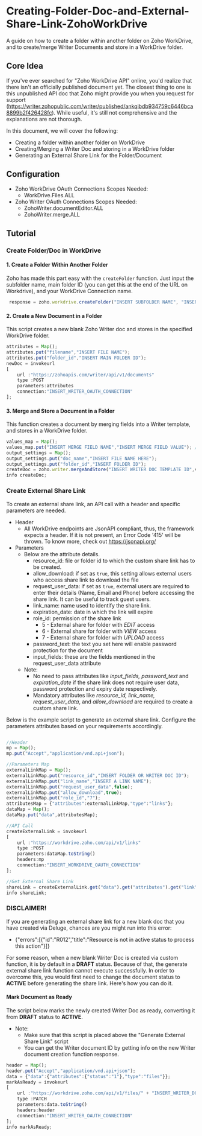 # Creating-Folder-Doc-and-External-Share-Link-ZohoWorkDrive
A guide on how to create a folder within another folder on Zoho WorkDrive, and to create/merge Writer Documents and store in a WorkDrive folder.

## Core Idea
If you've ever searched for "Zoho WorkDrive API" online, you'd realize that there isn't an officially published document yet. The closest thing to one is this unpublished API doc that Zoho might provide you when you request for support (https://writer.zohopublic.com/writer/published/ankqibdb934759c6446bca8899b2f426428fc). While useful, it's still not comprehensive and the explanations are not thorough.

In this document, we will cover the following:
* Creating a folder within another folder on WorkDrive
* Creating/Merging a Writer Doc and storing in a WorkDrive folder
* Generating an External Share Link for the Folder/Document

## Configuration
* Zoho WorkDrive OAuth Connections Scopes Needed:
  * WorkDrive.Files.ALL
* Zoho Writer OAuth Connections Scopes Needed:
  * ZohoWriter.documentEditor.ALL
  * ZohoWriter.merge.ALL 

## Tutorial

### Create Folder/Doc in WorkDrive

#### 1. Create a Folder Within Another Folder
Zoho has made this part easy with the `createFolder` function. Just input the subfolder name, main folder ID (you can get this at the end of the URL on Workdrive), and your WorkDrive Connection name.

```javascript
 response = zoho.workdrive.createFolder("INSERT SUBFOLDER NAME", "INSERT MAIN FOLDER ID", "INSERT_WORKDRIVE_OAUTH_CONNECTION");
```

#### 2. Create a New Document in a Folder
This script creates a new blank Zoho Writer doc and stores in the specified WorkDrive folder.

```javascript
attributes = Map();
attributes.put("filename","INSERT FILE NAME");
attributes.put("folder_id","INSERT MAIN FOLDER ID");
newDoc = invokeurl
[
	url :"https://zohoapis.com/writer/api/v1/documents"
	type :POST
	parameters:attributes
	connection:"INSERT_WRITER_OAUTH_CONNECTION"
];
```

#### 3. Merge and Store a Document in a Folder
This function creates a document by merging fields into a Writer template, and stores in a WorkDrive folder.
```javascript
values_map = Map();
values_map.put("INSERT MERGE FIELD NAME","INSERT MERGE FIELD VALUE"); //Add more accordingly
output_settings = Map();
output_settings.put("doc_name","INSERT FILE NAME HERE");
output_settings.put("folder_id","INSERT FOLDER ID");
createDoc = zoho.writer.mergeAndStore("INSERT WRITER DOC TEMPLATE ID",values_map,output_settings,"INSERT_WORKDRIVE_OAUTH_CONNECTION");
info createDoc;
```

### Create External Share Link
To create an external share link, an API call with a header and specific parameters are needed. 
* Header
  * All WorkDrive endpoints are JsonAPI compliant, thus, the framework expects a header. If it is not present, an Error Code '415' will be thrown. To know more, check out https://jsonapi.org/
* Parameters
  * Below are the attribute details.
    * resource_id: file or folder id to which the custom share link has to be created.
    * allow_download: if set as `true`, this setting allows external users who access share link to download the file
    * request_user_data: if set as `true`, external users are required to enter their details (Name, Email and Phone) before accessing the share link. It can be useful to track guest users.
    * link_name: name used to identify the share link.
    * expiration_date: date in which the link will expire
    * role_id: permission of the share link
      * 5 - External share for folder with *EDIT* access
      * 6 - External share for folder with *VIEW* access
      * 7 - External share for folder with *UPLOAD* access
    * password_text: the text you set here will enable password protection for the document
    * input_fields: these are the fields mentioned in the request_user_data attribute 
  * Note:
    * No need to pass attributes like *input_fields, password_text* and *expiration_date* if the share link does not require user data, password protection and expiry date respectively.
    * Mandatory attributes like *resource_id, link_name, request_user_data*, and *allow_download* are required to create a custom share link.

Below is the example script to generate an external share link. Configure the parameters attributes based on your requirements accordingly.

```javascript

//Header
mp = Map();
mp.put("Accept","application/vnd.api+json");

//Parameters Map
externalLinkMap = Map();
externalLinkMap.put("resource_id","INSERT FOLDER OR WRITER DOC ID");
externalLinkMap.put("link_name","INSERT A LINK NAME");
externalLinkMap.put("request_user_data",false);
externalLinkMap.put("allow_download",true);
externalLinkMap.put("role_id","7");
attributesMap = {"attributes":externalLinkMap,"type":"links"};
dataMap = Map();
dataMap.put("data",attributesMap);

//API Call
createExternalLink = invokeurl
[
	url :"https://workdrive.zoho.com/api/v1/links"
	type :POST
	parameters:dataMap.toString()
	headers:mp
	connection:"INSERT_WORKDRIVE_OAUTH_CONNECTION"
];

//Get External Share Link
shareLink = createExternalLink.get("data").get("attributes").get("link");
info shareLink;
```

### DISCLAIMER!
If you are generating an external share link for a new blank doc that you have created via Deluge, chances are you might run into this error:
* {"errors":[{"id":"R012","title":"Resource is not in active status to process this action"}]}

For some reason, when a new blank Writer Doc is created via custom function, it is by default in a **DRAFT** status. Because of that, the generate external share link function cannot execute successfully. In order to overcome this, you would first need to change the document status to **ACTIVE** before generating the share link. Here's how you can do it.

#### Mark Document as Ready
The script below marks the newly created Writer Doc as ready, converting it from **DRAFT** status to **ACTIVE**.
* Note:
	* Make sure that this script is placed above the "Generate External Share Link" script
	* You can get the Writer document ID by getting info on the new Writer document creation function response.
	

```javascript
header = Map();
header.put("Accept","application/vnd.api+json");
data = {"data":{"attributes":{"status":"1"},"type":"files"}};
markAsReady = invokeurl
[
	url :"https://workdrive.zoho.com/api/v1/files/" + "INSERT_WRITER_DOC_ID"
	type :PATCH
	parameters:data.toString()
	headers:header
	connection:"INSERT_WRITER_OAUTH_CONNECTION"
];
info markAsReady;
```
